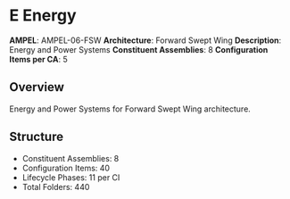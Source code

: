 # E Energy

**AMPEL**: AMPEL-06-FSW
**Architecture**: Forward Swept Wing
**Description**: Energy and Power Systems
**Constituent Assemblies**: 8
**Configuration Items per CA**: 5

## Overview
Energy and Power Systems for Forward Swept Wing architecture.

## Structure
- Constituent Assemblies: 8
- Configuration Items: 40
- Lifecycle Phases: 11 per CI
- Total Folders: 440

